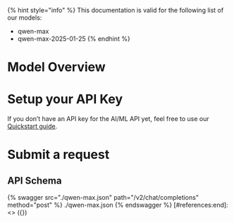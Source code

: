 [#references:start]: <> ({ "template": "openapi" })
{% hint style="info" %}
This documentation is valid for the following list of our models:
* qwen-max
* qwen-max-2025-01-25
{% endhint %}

# Model Overview


# Setup your API Key
If you don’t have an API key for the AI/ML API yet, feel free to use our [Quickstart guide](https://docs.aimlapi.com/quickstart/setting-up).

# Submit a request
## API Schema
{% swagger src="./qwen-max.json" path="/v2/chat/completions" method="post" %}
./qwen-max.json
{% endswagger %}
[#references:end]: <> ({})